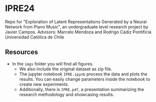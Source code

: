 # IPRE24
Repo for "Exploration of Latent Representations Generated by a Neural Network from Piano Music",
an undergraduate level research project by Javier Campos.
Advisors: Marcelo Mendoza and Rodrigo Cádiz
Pontificia Universidad Católica de Chile

## Resources
- In the `imgs` folder you will find all figures.
  - We also include the original dataset as zip file.
  - The jupyter notebook `IPRE.ipynb` process the data and plots the results. You can easily change parameters inside the notebook to create new experiments.
  - Additionally, there is `IPRE.pdf`, a presentation summarizing the research methodology and showcasing results.
  

